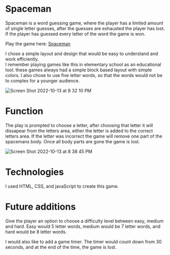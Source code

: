 # Spaceman
Spaceman is a word guessing game, where the player has a limited amount of single letter guesses, 
 after the guesses are exhausted the player has lost.  If the player has guessed every letter of the word
the game is won.

Play the game here: [Spaceman](https://plb6968.github.io/spaceman/)

I chose a simple layout and design that would be easy to understand and work efficiently.  
I remember playing games like this in elementary school as an educational tool.  these games always had a simple 
block based layout with simple colors.  I also chose to use five letter words, so that the words would not be to complex for a younger audience.  

![Screen Shot 2022-10-13 at 8 32 10 PM](https://user-images.githubusercontent.com/114373806/195741673-17b0f0d7-fea4-4fe2-9595-34e18a0847ae.png)

# Function
The play is prompted to choose a letter,  after choosing that letter it will dissapear from the 
letters area, either the letter is added to the correct letters area.  If the letter was incorrect the game
will remove one part of the spacemans body.  Once all body parts are gone the game is lost.  

![Screen Shot 2022-10-13 at 8 38 45 PM](https://user-images.githubusercontent.com/114373806/195742366-9f4764d7-594a-45a1-a812-9dc2145bd264.png)

# Technologies
I used HTML, CSS, and javaScript to create this game.  

# Future additions
Give the player an option to choose a difficulty level between easy, medium and hard.  Easy would 5 letter 
words,  medium would be 7 letter words,  and hard would be 8 letter words. 

I would also like to add a game timer.  The timer would count down from 30 seconds, and at the end of the
time,  the game is lost.  
